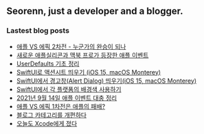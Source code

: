## Seorenn, just a developer and a blogger.

### Lastest blog posts

<!-- BLOG-POST-LIST:START -->
- [애플 VS 에픽 2차전 - 누군가의 완승이 되나](https://seorenn.tistory.com/212)
- [새로운 애플실리콘과 맥북 프로가 등장한 애플 이벤트](https://seorenn.tistory.com/209)
- [UserDefaults 기초 정리](https://seorenn.tistory.com/208)
- [SwiftUI로 액션시트 띄우기 &lpar;iOS 15, macOS Monterey&rpar;](https://seorenn.tistory.com/207)
- [SwiftUI에서 경고창&lpar;Alert Dialog&rpar; 띄우기&lpar;iOS 15, macOS Monterey&rpar;](https://seorenn.tistory.com/206)
- [SwiftUI에서 각 플랫폼의 배경색 사용하기](https://seorenn.tistory.com/205)
- [2021년 9월 14일 애플 이벤트 대충 정리](https://seorenn.tistory.com/204)
- [애플 VS 에픽 1차전은 애플의 패배?](https://seorenn.tistory.com/203)
- [블로그 카테고리를 개편하다](https://seorenn.tistory.com/202)
- [오늘도 Xcode에게 졌다](https://seorenn.tistory.com/201)
<!-- BLOG-POST-LIST:END -->
